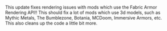 This update fixes rendering issues with mods which use the Fabric Armor Rendering API!! This should fix a lot of mods which use 3d models, such as Mythic Metals, The Bumblezone, Botania, MCDoom, Immersive Armors, etc. This also cleans up the code a little bit more.